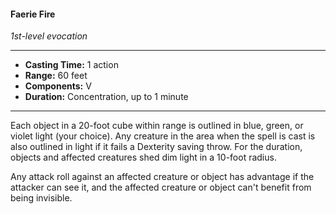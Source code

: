 #### Faerie Fire
*1st-level evocation*
___
- **Casting Time:** 1 action
- **Range:** 60 feet
- **Components:** V
- **Duration:** Concentration, up to 1 minute
---
Each object in a 20-foot cube within range is outlined in blue, green, or violet light (your choice). Any creature in the area when the spell is cast is also outlined in light if it fails a Dexterity saving throw. For the duration, objects and affected creatures shed dim light in a 10-foot radius.

Any attack roll against an affected creature or object has advantage if the attacker can see it, and the affected creature or object can't benefit from being invisible.